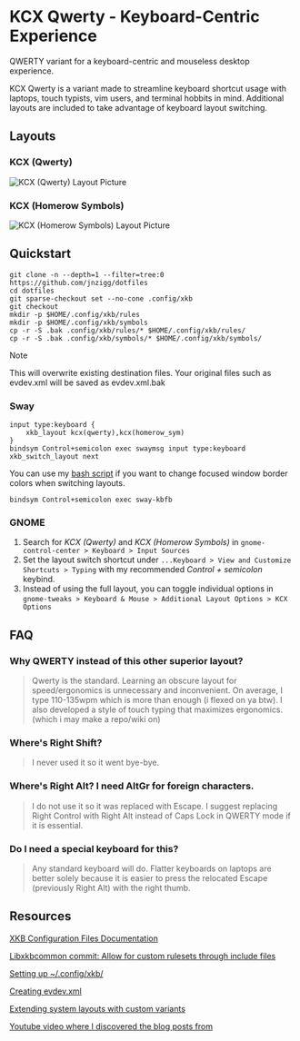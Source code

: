 KCX Qwerty - Keyboard-Centric Experience 
========================================

QWERTY variant for a keyboard-centric and mouseless desktop experience.

KCX Qwerty is a variant made to streamline keyboard shortcut usage with laptops, touch typists, vim users, and terminal
hobbits in mind. Additional layouts are included to take
advantage of keyboard layout switching. 

Layouts
-------

### KCX (Qwerty)
![KCX (Qwerty) Layout Picture](https://github.com/jnzigg/dotfiles/blob/master/.config/xkb/assets/kcx-qwerty.webp)

### KCX (Homerow Symbols)
![KCX (Homerow Symbols) Layout Picture](https://github.com/jnzigg/dotfiles/blob/master/.config/xkb/assets/kcx-homerow-symbols.webp)

Quickstart
----------
```
git clone -n --depth=1 --filter=tree:0 https://github.com/jnzigg/dotfiles
cd dotfiles
git sparse-checkout set --no-cone .config/xkb
git checkout
mkdir -p $HOME/.config/xkb/rules
mkdir -p $HOME/.config/xkb/symbols
cp -r -S .bak .config/xkb/rules/* $HOME/.config/xkb/rules/
cp -r -S .bak .config/xkb/symbols/* $HOME/.config/xkb/symbols/
```
> [!NOTE]
> This will overwrite existing destination files. Your original files such as evdev.xml
will be saved as evdev.xml.bak

### Sway
```
input type:keyboard {
    xkb_layout kcx(qwerty),kcx(homerow_sym)
}
bindsym Control+semicolon exec swaymsg input type:keyboard xkb_switch_layout next
```

You can use my [bash script][sway-kbfb] if you want to change focused window border colors when switching layouts.

```
bindsym Control+semicolon exec sway-kbfb
```

### GNOME

1. Search for *KCX (Qwerty)* and *KCX (Homerow Symbols)* in `gnome-control-center > Keyboard > Input Sources`
2. Set the layout switch shortcut under `...Keyboard > View and Customize Shortcuts > Typing`
with my recommended *Control + semicolon* keybind.
3. Instead of using the full layout, you can toggle individual options in
`gnome-tweaks > Keyboard & Mouse > Additional Layout Options > KCX Options`

FAQ
---

### Why QWERTY instead of this other superior layout?

> Qwerty is the standard. Learning an obscure layout for speed/ergonomics is unnecessary and inconvenient. 
On average, I type 110-135wpm which is more than enough (i flexed on ya btw). I also developed a style
of touch typing that maximizes ergonomics. (which i may make a repo/wiki on)

### Where's Right Shift?

> I never used it so it went bye-bye.

### Where's Right Alt? I need AltGr for foreign characters.

> I do not use it so it was replaced with Escape. I suggest replacing Right Control with Right Alt instead
of Caps Lock in QWERTY mode if it is essential.

### Do I need a special keyboard for this?

> Any standard keyboard will do. Flatter keyboards on laptops are better solely because it is easier
to press the relocated Escape (previously Right Alt) with the right thumb.



Resources
---------

[XKB Configuration Files Documentation](https://www.charvolant.org/doug/xkb/html/node5.html#SECTION00054000000000000000)

[Libxkbcommon commit: Allow for custom rulesets through include files](https://github.com/xkbcommon/libxkbcommon/pull/108/commits/bc4a691cb9f45c3309c78c997e00212f0978d082)

[Setting up ~/.config/xkb/](https://who-t.blogspot.com/2020/02/user-specific-xkb-configuration-part-1.html)

[Creating evdev.xml](https://who-t.blogspot.com/2020/07/user-specific-xkb-configuration-part-2.html)

[Extending system layouts with custom variants](https://who-t.blogspot.com/2020/08/user-specific-xkb-configuration-part-3.html)

[Youtube video where I discovered the blog posts from](https://www.youtube.com/watch?v=utqpa_8SXkA)

[sway-kbfb]: https://github.com/jnzigg/dotfiles/blob/master/bin/sway-kbfb
[gnome-add-input-source]: https://github.com/jnzigg/dotfiles/blob/master/.config/xkb/assets/gnome-add-input-source.webp
[gnome-switch-layout-shortcut]: https://github.com/jnzigg/dotfiles/blob/master/.config/xkb/assets/gnome-switch-layout-shortcut.webp
[gnome-tweaks]: https://github.com/jnzigg/dotfiles/blob/master/.config/xkb/assets/gnome-tweaks.webp
